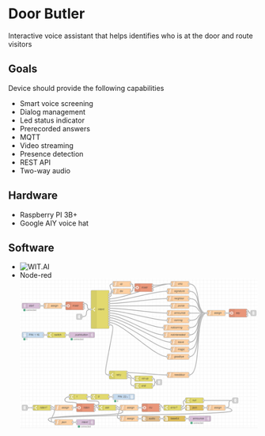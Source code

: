 # Door Butler
Interactive voice assistant that helps identifies who is at the door and route visitors<br/>
## Goals
Device should provide the following capabilities
- Smart voice screening<br/>
- Dialog management<br/>
- Led status indicator<br/>
- Prerecorded answers<br/>
- MQTT<br/>
- Video streaming<br/>
- Presence detection<br/>
- REST API<br/>
- Two-way audio<br/>
## Hardware
- Raspberry PI 3B+<br/>
- Google AIY voice hat<br/>
## Software
- ![WIT.AI](https://wit.ai/)
- Node-red 
![Flow](node-red/butler-flow.png)

